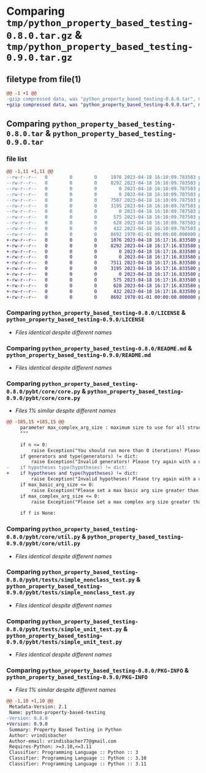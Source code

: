 # Comparing `tmp/python_property_based_testing-0.8.0.tar.gz` & `tmp/python_property_based_testing-0.9.0.tar.gz`

## filetype from file(1)

```diff
@@ -1 +1 @@
-gzip compressed data, was "python_property_based_testing-0.8.0.tar", max compression
+gzip compressed data, was "python_property_based_testing-0.9.0.tar", max compression
```

## Comparing `python_property_based_testing-0.8.0.tar` & `python_property_based_testing-0.9.0.tar`

### file list

```diff
@@ -1,11 +1,11 @@
--rw-r--r--   0        0        0     1076 2023-04-18 16:10:09.783503 python_property_based_testing-0.8.0/LICENSE
--rw-r--r--   0        0        0     8292 2023-04-18 16:10:09.783503 python_property_based_testing-0.8.0/README.md
--rw-r--r--   0        0        0        0 2023-04-18 16:10:09.787503 python_property_based_testing-0.8.0/pybt/__init__.py
--rw-r--r--   0        0        0        0 2023-04-18 16:10:09.787503 python_property_based_testing-0.8.0/pybt/core/__init__.py
--rw-r--r--   0        0        0     7507 2023-04-18 16:10:09.787503 python_property_based_testing-0.8.0/pybt/core/core.py
--rw-r--r--   0        0        0     3195 2023-04-18 16:10:09.787503 python_property_based_testing-0.8.0/pybt/core/util.py
--rw-r--r--   0        0        0        0 2023-04-18 16:10:09.787503 python_property_based_testing-0.8.0/pybt/tests/__init__.py
--rw-r--r--   0        0        0      575 2023-04-18 16:10:09.787503 python_property_based_testing-0.8.0/pybt/tests/simple_nonclass_test.py
--rw-r--r--   0        0        0      628 2023-04-18 16:10:09.787503 python_property_based_testing-0.8.0/pybt/tests/simple_unit_test.py
--rw-r--r--   0        0        0      432 2023-04-18 16:10:09.787503 python_property_based_testing-0.8.0/pyproject.toml
--rw-r--r--   0        0        0     8692 1970-01-01 00:00:00.000000 python_property_based_testing-0.8.0/PKG-INFO
+-rw-r--r--   0        0        0     1076 2023-04-18 16:17:16.833580 python_property_based_testing-0.9.0/LICENSE
+-rw-r--r--   0        0        0     8292 2023-04-18 16:17:16.833580 python_property_based_testing-0.9.0/README.md
+-rw-r--r--   0        0        0        0 2023-04-18 16:17:16.833580 python_property_based_testing-0.9.0/pybt/__init__.py
+-rw-r--r--   0        0        0        0 2023-04-18 16:17:16.833580 python_property_based_testing-0.9.0/pybt/core/__init__.py
+-rw-r--r--   0        0        0     7511 2023-04-18 16:17:16.833580 python_property_based_testing-0.9.0/pybt/core/core.py
+-rw-r--r--   0        0        0     3195 2023-04-18 16:17:16.833580 python_property_based_testing-0.9.0/pybt/core/util.py
+-rw-r--r--   0        0        0        0 2023-04-18 16:17:16.833580 python_property_based_testing-0.9.0/pybt/tests/__init__.py
+-rw-r--r--   0        0        0      575 2023-04-18 16:17:16.833580 python_property_based_testing-0.9.0/pybt/tests/simple_nonclass_test.py
+-rw-r--r--   0        0        0      628 2023-04-18 16:17:16.833580 python_property_based_testing-0.9.0/pybt/tests/simple_unit_test.py
+-rw-r--r--   0        0        0      432 2023-04-18 16:17:16.833580 python_property_based_testing-0.9.0/pyproject.toml
+-rw-r--r--   0        0        0     8692 1970-01-01 00:00:00.000000 python_property_based_testing-0.9.0/PKG-INFO
```

### Comparing `python_property_based_testing-0.8.0/LICENSE` & `python_property_based_testing-0.9.0/LICENSE`

 * *Files identical despite different names*

### Comparing `python_property_based_testing-0.8.0/README.md` & `python_property_based_testing-0.9.0/README.md`

 * *Files identical despite different names*

### Comparing `python_property_based_testing-0.8.0/pybt/core/core.py` & `python_property_based_testing-0.9.0/pybt/core/core.py`

 * *Files 1% similar despite different names*

```diff
@@ -185,15 +185,15 @@
     parameter max_complex_arg_size : maximum size to use for all structures (list, dicts)
     """
     
     if n <= 0:
         raise Exception("You should run more than 0 iterations! Please set n > 0.")
     if generators and type(generators) != dict:
         raise Exception("Invalid generators! Please try again with a dict of argument name to function") 
-    if hypotheses type(hypotheses) != dict:
+    if hypotheses and type(hypotheses) != dict:
         raise Exception("Invalid hypotheses! Please try again with a dict of argument name to function that returns a boolean") 
     if max_basic_arg_size <= 0:
         raise Exception("Please set a max basic arg size greater than 0") 
     if max_complex_arg_size <= 0:
         raise Exception("Please set a max complex arg size greater than 0") 
     
     if f is None:
```

### Comparing `python_property_based_testing-0.8.0/pybt/core/util.py` & `python_property_based_testing-0.9.0/pybt/core/util.py`

 * *Files identical despite different names*

### Comparing `python_property_based_testing-0.8.0/pybt/tests/simple_nonclass_test.py` & `python_property_based_testing-0.9.0/pybt/tests/simple_nonclass_test.py`

 * *Files identical despite different names*

### Comparing `python_property_based_testing-0.8.0/pybt/tests/simple_unit_test.py` & `python_property_based_testing-0.9.0/pybt/tests/simple_unit_test.py`

 * *Files identical despite different names*

### Comparing `python_property_based_testing-0.8.0/PKG-INFO` & `python_property_based_testing-0.9.0/PKG-INFO`

 * *Files 1% similar despite different names*

```diff
@@ -1,10 +1,10 @@
 Metadata-Version: 2.1
 Name: python-property-based-testing
-Version: 0.8.0
+Version: 0.9.0
 Summary: Property Based Testing in Python
 Author: vrindisbacher
 Author-email: vrindisbacher77@gmail.com
 Requires-Python: >=3.10,<=3.11
 Classifier: Programming Language :: Python :: 3
 Classifier: Programming Language :: Python :: 3.10
 Classifier: Programming Language :: Python :: 3.11
```

